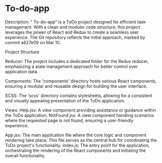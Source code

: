 # To-do-app

Description:
" To-do-app" is a ToDo project designed for efficient task management. With a clean and modular code structure, this project leverages the power of React and Redux to create a seamless user experience.
The Git repository reflects the initial approach, marked by commit a627e09 on Mar 10.

Project Structure:

Reducer: The project includes a dedicated folder for the Redux reducer, emphasizing a state management approach for better control over application data.

Components: The 'components' directory hosts various React components, ensuring a modular and reusable design for building the user interface.

SCSS: The 'scss' directory contains stylesheets, allowing for a consistent and visually appealing presentation of the ToDo application.

Views:
Help.jsx: A view component providing assistance or guidance within the ToDo application.
NotFound.jsx: A view component handling scenarios where the requested page is not found, ensuring a user-friendly experience.

App.jsx: The main application file where the core logic and component rendering take place. This file serves as the central hub for coordinating the ToDo project's functionality.
index.js: The entry point for the application, orchestrating the rendering of the React components and initiating the overall functionality.
